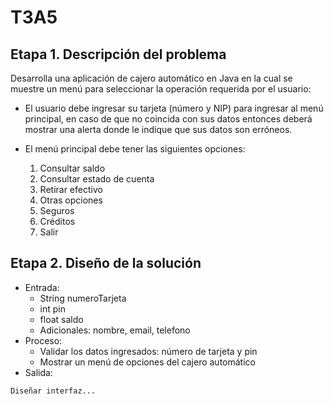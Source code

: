 # T3A5

## Etapa 1. Descripción del problema

Desarrolla una aplicación de cajero automático en Java en la cual se muestre un menú para seleccionar la operación requerida por el usuario:

- El usuario debe ingresar su tarjeta (número y NIP) para ingresar al menú principal, en caso de que no coincida con sus datos entonces deberá mostrar una alerta donde le indique que sus datos son erróneos.

- El menú principal debe tener las siguientes opciones:
  1. Consultar saldo
  2. Consultar estado de cuenta
  3. Retirar efectivo
  4. Otras opciones
    1. Seguros
    2. Créditos
  5. Salir
  
  
## Etapa 2. Diseño de la solución

- Entrada:
  - String numeroTarjeta
  - int pin
  - float saldo
  - Adicionales: nombre, email, telefono
- Proceso:
  - Validar los datos ingresados: número de tarjeta y pin
  - Mostrar un menú de opciones del cajero automático
- Salida:
~~~
Diseñar interfaz...
~~~
